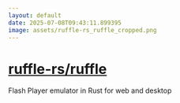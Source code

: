 ```yaml
---
layout: default
date: 2025-07-08T09:43:11.899395
image: assets/ruffle-rs_ruffle_cropped.png
---
```


# [ruffle-rs/ruffle](https://github.com/ruffle-rs/ruffle)

Flash Player emulator in Rust for web and desktop
